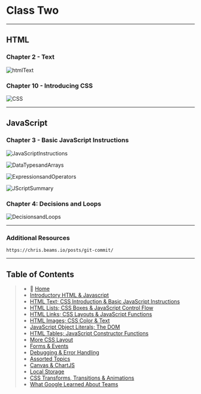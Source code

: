 # Class Two

_____

## HTML

### Chapter 2 - Text

![htmlText](https://i.imgur.com/uPQW694.jpg)

### Chapter 10 - Introducing CSS

![CSS](https://i.imgur.com/FizEVew.jpg)

_____

## JavaScript

### Chapter 3 - Basic JavaScript Instructions

![JavaScriptInstructions](https://i.imgur.com/qL03Zcj.jpg)

![DataTypesandArrays](https://i.imgur.com/HxuNeNe.jpg)

![ExpressionsandOperators](https://i.imgur.com/OYb4Ihi.jpg)

![JScriptSummary](https://i.imgur.com/cIuxBaM.jpg)

### Chapter 4: Decisions and Loops

![DecisionsandLoops](https://i.imgur.com/XVvqsTv.jpg)

_____

### Additional Resources

    https://chris.beams.io/posts/git-commit/

_____

## Table of Contents

> * 🏡 [Home](README.md)
> * [Introductory HTML & Javascript](class-01.md)
> * [HTML Text; CSS Introduction & Basic JavaScript Instructions](class-02.md)
> * [HTML Lists; CSS Boxes & JavaScript Control Flow](class-03.md)
> * [HTML Links; CSS Layouts & JavaScript Functions](class-04.md)
> * [HTML Images; CSS Color & Text](class-05.md)
> * [JavaScript Object Literals; The DOM](class-06.md)
> * [HTML Tables; JavaScript Constructor Functions](class-07.md)
> * [More CSS Layout](class-08.md)
> * [Forms & Events](class-09.md)
> * [Debugging & Error Handling](class-10.md)
> * [Assorted Topics](class-11.md)
> * [Canvas & ChartJS](class-12.md)
> * [Local Storage](class-13.md)
> * [CSS Transforms, Transitions & Animations](class-14a.md)
> * [What Google Learned About Teams](class-14b.md)
